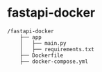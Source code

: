 # fastapi-docker


```
/fastapi-docker
    ├── app
    │   ├── main.py
    │   ├── requirements.txt
    ├── Dockerfile
    ├── docker-compose.yml
```